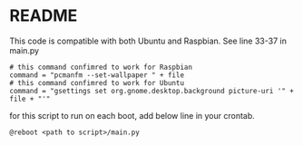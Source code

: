 # README

This code is compatible with both Ubuntu and Raspbian. See line 33-37 in main.py <br>

    # this command confimred to work for Raspbian
    command = "pcmanfm --set-wallpaper " + file
    # this command confimred to work for Ubuntu
    command = "gsettings set org.gnome.desktop.background picture-uri '" + file + "'" 
    

for this script to run on each boot, add below line in your crontab. <br>

``` 
@reboot <path to script>/main.py
```
